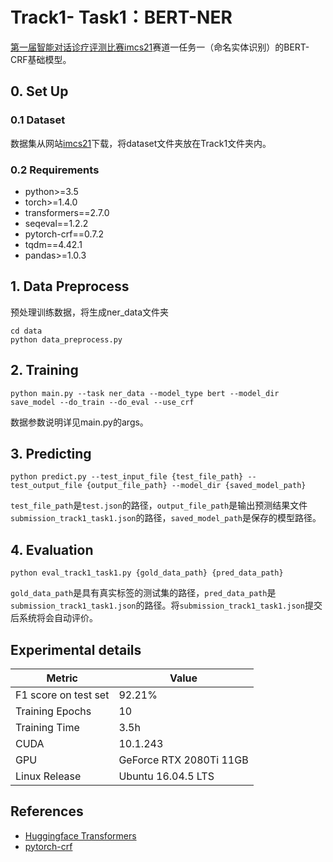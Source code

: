 # Track1- Task1：BERT-NER

[第一届智能对话诊疗评测比赛imcs21](http://www.fudan-disc.com/sharedtask/imcs21/index.html)赛道一任务一（命名实体识别）的BERT-CRF基础模型。

## 0. Set Up

### 0.1 Dataset

数据集从网站[imcs21](http://www.fudan-disc.com/sharedtask/imcs21/index.html)下载，将dataset文件夹放在Track1文件夹内。

### 0.2 Requirements

- python>=3.5
- torch>=1.4.0
- transformers==2.7.0
- seqeval==1.2.2
- pytorch-crf==0.7.2
- tqdm==4.42.1
- pandas>=1.0.3

## 1. Data Preprocess 

预处理训练数据，将生成ner_data文件夹

```
cd data
python data_preprocess.py
```

## 2. Training

```
python main.py --task ner_data --model_type bert --model_dir save_model --do_train --do_eval --use_crf
```

数据参数说明详见main.py的args。

## 3. Predicting

```
python predict.py --test_input_file {test_file_path} --test_output_file {output_file_path} --model_dir {saved_model_path}
```

`test_file_path`是`test.json`的路径，`output_file_path`是输出预测结果文件`submission_track1_task1.json`的路径，`saved_model_path`是保存的模型路径。

## 4. Evaluation

```
python eval_track1_task1.py {gold_data_path} {pred_data_path}
```

`gold_data_path`是具有真实标签的测试集的路径，`pred_data_path`是`submission_track1_task1.json`的路径。将`submission_track1_task1.json`提交后系统将会自动评价。


## Experimental details

| Metric               | Value                   |
| -------------------- | ----------------------- |
| F1 score on test set | 92.21%                  |
| Training Epochs      | 10                      |
| Training Time        | 3.5h                    |
| CUDA                 | 10.1.243                |
| GPU                  | GeForce RTX 2080Ti 11GB |
| Linux Release        | Ubuntu 16.04.5 LTS      |


## References

- [Huggingface Transformers](https://github.com/huggingface/transformers)
- [pytorch-crf](https://github.com/kmkurn/pytorch-crf)

